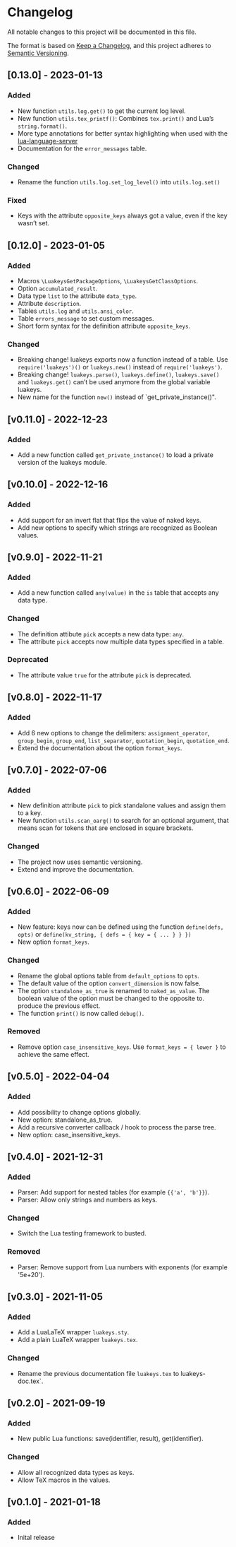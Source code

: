 # Changelog

All notable changes to this project will be documented in this file.

The format is based on [Keep a Changelog](https://keepachangelog.com/en/1.0.0/),
and this project adheres to [Semantic Versioning](https://semver.org/spec/v2.0.0.html).

## [0.13.0] - 2023-01-13

### Added

- New function `utils.log.get()` to get the current log level.
- New function `utils.tex_printf()`: Combines `tex.print()` and Lua’s
  `string.format()`.
- More type annotations for better syntax highlighting when used with
  the [lua-language-server](https://github.com/sumneko/lua-language-server)
- Documentation for the `error_messages` table.

### Changed

- Rename the function `utils.log.set_log_level()` into `utils.log.set()`

### Fixed

- Keys with the attribute `opposite_keys` always got a value, even if
  the key wasn’t set.

## [0.12.0] - 2023-01-05

### Added

- Macros `\LuakeysGetPackageOptions`, `\LuakeysGetClassOptions`.
- Option `accumulated_result`.
- Data type `list` to the attribute `data_type`.
- Attribute `description`.
- Tables `utils.log` and `utils.ansi_color`.
- Table `errors_message` to set custom messages.
- Short form syntax for the definition attribute `opposite_keys`.

### Changed

- Breaking change! luakeys exports now a function instead of a table.
  Use `require('luakeys')()` or `luakeys.new()` instead of
  `require('luakeys')`.
- Breaking change! `luakeys.parse()`, `luakeys.define()`, `luakeys.save()`
  and `luakeys.get()` can’t be used anymore from the global variable
  luakeys.
- New name for the function `new()` instead of `get_private_instance()".

## [v0.11.0] - 2022-12-23

### Added

- Add a new function called `get_private_instance()` to load a private
  version of the luakeys module.

## [v0.10.0] - 2022-12-16

### Added

- Add support for an invert flat that flips the value of naked keys.
- Add new options to specify which strings are recognized as Boolean
  values.

## [v0.9.0] - 2022-11-21

### Added

- Add a new function called `any(value)` in the `is` table that accepts
  any data type.

### Changed

- The definition attibute `pick` accepts a new data type: `any`.
- The attribute `pick` accepts now multiple data types specified in
  a table.

### Deprecated

- The attribute value `true` for the attribute `pick` is deprecated.

## [v0.8.0] - 2022-11-17

### Added

- Add 6 new options to change the delimiters: `assignment_operator`,
  `group_begin`, `group_end`, `list_separator`, `quotation_begin`,
  `quotation_end`.
- Extend the documentation about the option `format_keys`.

## [v0.7.0] - 2022-07-06

### Added

- New definition attribute `pick` to pick standalone values and assign
  them to a key.
- New function `utils.scan_oarg()` to search for an optional argument,
  that means scan for tokens that are enclosed in square brackets.

### Changed

- The project now uses semantic versioning.
- Extend and improve the documentation.

## [v0.6.0] - 2022-06-09

### Added

- New feature: keys now can be defined using the function
  `define(defs, opts)` or `define(kv_string, { defs = { key = { ... } } })`
- New option `format_keys`.

### Changed

- Rename the global options table from `default_options` to `opts`.
- The default value of the option `convert_dimension` is now false.
- The option `standalone_as_true` is renamed to `naked_as_value`.
  The boolean value of the option must be changed to the opposite to.
  produce the previous effect.
- The function `print()` is now called `debug()`.

### Removed

- Remove option `case_insensitive_keys`. Use
  `format_keys = { lower }` to achieve the same effect.

## [v0.5.0] - 2022-04-04

### Added

- Add possibility to change options globally.
- New option: standalone_as_true.
- Add a recursive converter callback / hook to process the parse tree.
- New option: case_insensitive_keys.

## [v0.4.0] - 2021-12-31

### Added

- Parser: Add support for nested tables (for example `{{'a', 'b'}}`).
- Parser: Allow only strings and numbers as keys.

### Changed

- Switch the Lua testing framework to busted.

### Removed

- Parser: Remove support from Lua numbers with exponents (for example '5e+20').

## [v0.3.0] - 2021-11-05

### Added

- Add a LuaLaTeX wrapper `luakeys.sty`.
- Add a plain LuaTeX wrapper `luakeys.tex`.

### Changed

- Rename the previous documentation file `luakeys.tex` to luakeys-doc.tex`.

## [v0.2.0] - 2021-09-19

### Added

- New public Lua functions: save(identifier, result), get(identifier).

### Changed

- Allow all recognized data types as keys.
- Allow TeX macros in the values.

## [v0.1.0] - 2021-01-18

### Added

- Inital release
